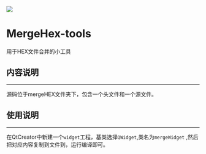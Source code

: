 ![](https://github.com/Esten23/MergeHex-tools/blob/master/mergeHEX/merge.png)
# MergeHex-tools

用于HEX文件合并的小工具

## 内容说明
----
  源码位于mergeHEX文件夹下，包含一个头文件和一个源文件。
  
## 使用说明
----
 在QtCreator中新建一个`widget`工程，基类选择`QWidget`,类名为`mergeWidget` ,然后把对应内容复制到文件到，运行编译即可。

